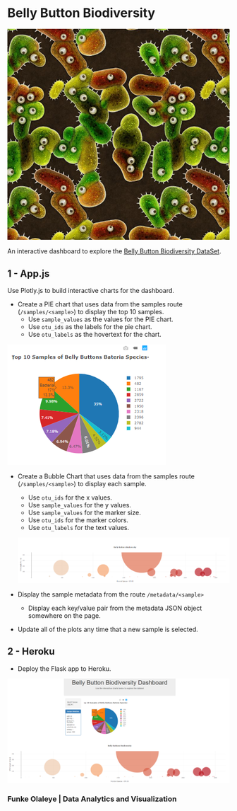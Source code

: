 # Belly Button Biodiversity
![Bacteria by filterforge.com](Interactive_Visualizations_and_Dashboards/Images/bacteria_by_filterforgedotcom.jpg)

An interactive dashboard to explore the [Belly Button Biodiversity DataSet](http://robdunnlab.com/projects/belly-button-biodiversity/).

## 1 - App.js
Use Plotly.js to build interactive charts for the dashboard.
* Create a PIE chart that uses data from the samples route (`/samples/<sample>`) to display the top 10 samples.
  * Use `sample_values` as the values for the PIE chart.
  * Use `otu_ids` as the labels for the pie chart.
  * Use `otu_labels` as the hovertext for the chart.

![PIE Chart](Interactive_Visualizations_and_Dashboards/Images/pie_chart.png)
  
* Create a Bubble Chart that uses data from the samples route (`/samples/<sample>`) to display each sample.
  * Use `otu_ids` for the x values.
  * Use `sample_values` for the y values.
  * Use `sample_values` for the marker size.
  * Use `otu_ids` for the marker colors.
  * Use `otu_labels` for the text values.
  
  ![Bubble Chart](Interactive_Visualizations_and_Dashboards/Images/bubble_chart.png)
  
* Display the sample metadata from the route `/metadata/<sample>`
  * Display each key/value pair from the metadata JSON object somewhere on the page.
* Update all of the plots any time that a new sample is selected.
  
## 2 - Heroku
  * Deploy the Flask app to Heroku.
  
![Deployed_Page](Interactive_Visualizations_and_Dashboards/Images/Belly_Button_Biodiversity_Dashboard.png)


### Funke Olaleye | Data Analytics and Visualization
